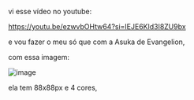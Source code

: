 vi esse vídeo no youtube:

https://youtu.be/ezwvbOHtw64?si=IEJE6Kld3I8ZU9bx

e vou fazer o meu só que com a Asuka de Evangelion,

com essa imagem:

![image](https://github.com/user-attachments/assets/63d8bbc3-4494-42a6-a7d8-a080cc4f5985)

ela tem 88x88px e 4 cores,
